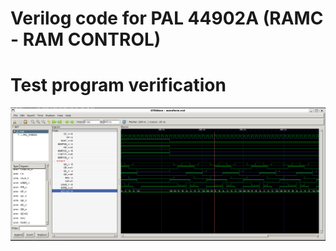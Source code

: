 # Verilog code for PAL 44902A (RAMC - RAM CONTROL)

# Test program verification

![Screenshot from GTKWave](gtkwave.png)
